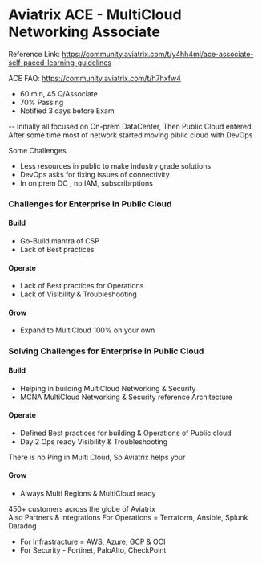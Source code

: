 # Aviatrix ACE - MultiCloud Networking Associate

Reference Link: https://community.aviatrix.com/t/y4hh4ml/ace-associate-self-paced-learning-guidelines

ACE FAQ: https://community.aviatrix.com/t/h7hxfw4

- 60 min, 45 Q/Associate
- 70% Passing
- Notified 3 days before Exam

--
Initially all focused on On-prem DataCenter, Then Public Cloud entered. 
After some time most of network started moving piblic cloud with DevOps

Some Challenges 
- Less resources in public to make industry grade solutions
- DevOps asks for fixing issues of connectivity
- In on prem DC , no IAM, subscribrptions


### Challenges for Enterprise in Public Cloud
#### Build
- Go-Build mantra of CSP
- Lack of Best practices
#### Operate
- Lack of Best practices for Operations
- Lack of Visibility & Troubleshooting
#### Grow
- Expand to MultiCloud 100% on your own



### Solving Challenges for Enterprise in Public Cloud
#### Build
- Helping in building MultiCloud Networking & Security
- MCNA MultiCloud Networking & Security reference Architecture
#### Operate
- Defined Best practices for building & Operations of Public cloud
- Day 2 Ops ready Visibility & Troubleshooting

There is no Ping in Multi Cloud, So Aviatrix helps your
#### Grow
- Always Multi Regions & MultiCloud ready

450+ customers across the globe of Aviatrix
</br>
Also Partners & integrations
For Operations = Terraform, Ansible, Splunk Datadog
- For Infrastracture = AWS, Azure, GCP & OCI
- For Security - Fortinet, PaloAlto, CheckPoint